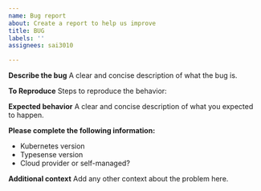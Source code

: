 ```yaml
---
name: Bug report
about: Create a report to help us improve
title: BUG
labels: ''
assignees: sai3010

---
```


**Describe the bug**
A clear and concise description of what the bug is.

**To Reproduce**
Steps to reproduce the behavior:

**Expected behavior**
A clear and concise description of what you expected to happen.

**Please complete the following information:**
 - Kubernetes version
 - Typesense version
 - Cloud provider or self-managed?

**Additional context**
Add any other context about the problem here.
